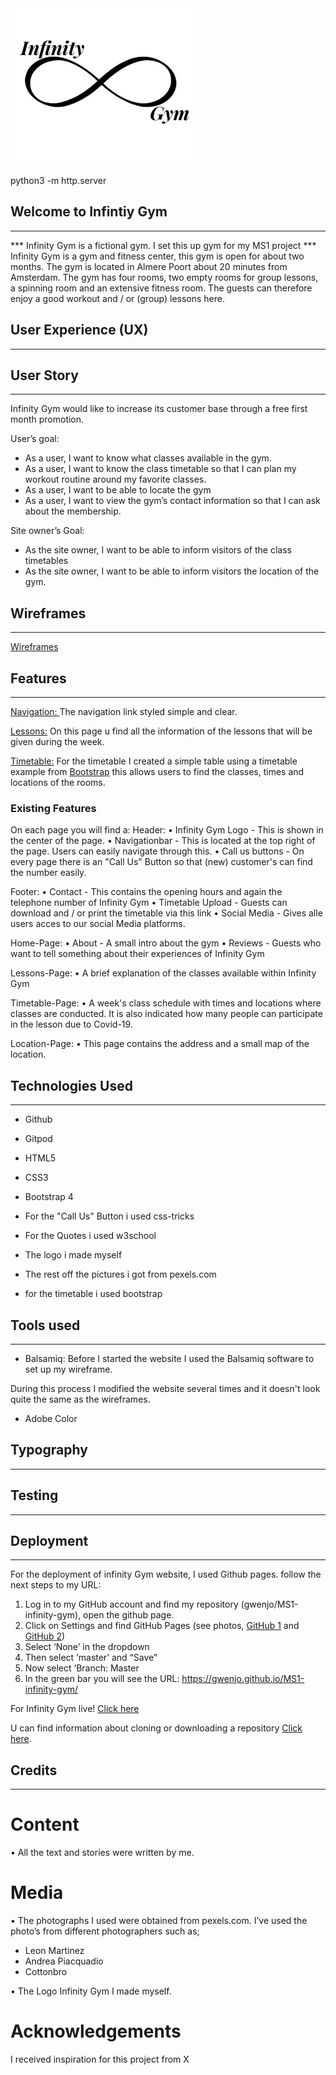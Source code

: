 <img src="assets/images/logo.jpg" style="center;" width="300" height="250">

python3 -m http.server

## Welcome to Infintiy Gym
---
*** Infinity Gym is a fictional gym. I set this up gym for my MS1 project *** <br>
Infinity Gym is a gym and fitness center, this gym is open for about two months. The gym is located in Almere Poort about 20 minutes from Amsterdam. The gym has four rooms, two empty rooms for group lessons, a spinning room and an extensive fitness room.
The guests can therefore enjoy a good workout and / or (group) lessons here.

## User Experience (UX)
---
## User Story
---
Infinity Gym would like to increase its customer base through a free first month promotion.

User’s goal:
* As a user, I want to know what classes available in the gym.
* As a user, I want to know the class timetable so that I can plan my workout routine around my favorite classes.
* As a user, I want to be able to locate the gym
* As a user, I want to view the gym’s contact information so that I can ask about the membership.

Site owner’s Goal:
* As the site owner, I want to be able to inform visitors of the class timetables
* As the site owner, I want to be able to inform visitors the location of the gym.


## Wireframes
---

<a href="assets/documents/wireframes.pdf" target="_blank">Wireframes</a>


## Features
---
<u>Navigation: </u>The navigation link styled simple and clear.

<u>Lessons:</u> On this page u find all the information of the lessons that will be given during the week.

<u>Timetable:</u> For the timetable I created a simple table using a timetable example  from [Bootstrap](https://www.bootstrap.com)
this allows users to find the classes, times and locations of the rooms.

### Existing Features ###
On each page you will find a:
Header:
• Infinity Gym Logo - This is shown in the center of the page.
• Navigationbar - This is located at the top right of the page. Users can easily navigate through this.
• Call us buttons - On every page there is an "Call Us" Button so that (new) customer's can find the number easily.

Footer:
• Contact - This contains the opening hours and again the telephone number of Infinity Gym
• Timetable Upload - Guests can download and / or print the timetable via this link
• Social Media - Gives alle users acces to our social Media platforms. 


Home-Page:
• About - A small intro about the gym
• Reviews - Guests who want to tell something about their experiences of Infinity Gym

Lessons-Page:
• A brief explanation of the classes available within Infinity Gym

Timetable-Page:
• A week's class schedule with times and locations where classes are conducted. It is also 
indicated how many people can participate in the lesson due to Covid-19.

Location-Page:
• This page contains the address and a small map of the location.

## Technologies Used
---

* Github
* Gitpod
* HTML5 
* CSS3
* Bootstrap 4

* For the "Call Us" Button i used css-tricks

* For the Quotes i used w3school

* The logo i made myself

* The rest off the pictures i got from pexels.com

* for the timetable i used bootstrap

## Tools used
---

* Balsamiq:
  Before I started the website I used the Balsamiq software to set up my wireframe. <br>

During this process I modified the website several times and it doesn't look quite the same as the wireframes.

* Adobe Color

## Typography
---

## Testing
---

## Deployment
---
For the deployment of infinity Gym website, I used Github pages. follow the next steps to my URL:

1.	Log in to my GitHub account and find my repository (gwenjo/MS1-infinity-gym), open the github page.
2.	Click on Settings and find GitHub Pages (see photos, [GitHub 1](/assets/documents/github1.jpg) and [GitHub 2](./assets/documents/github2.png))
3.	Select ‘None’ in the dropdown 
4.	Then select ‘master’ and “Save”
5.	Now select ‘Branch: Master
6.	In the green bar you will see the URL: https://gwenjo.github.io/MS1-infinity-gym/


For Infinity Gym live! [Click here](https://gwenjo.github.io/MS1-infinity-gym/)

U can find information about cloning or downloading a repository [Click here](https://docs.github.com/en/free-pro-team@latest/github/creating-cloning-and-archiving-repositories/cloning-a-repository).

## Credits
---

# Content
•	All the text and stories were written by me.

# Media
•	The photographs I used were obtained from pexels.com. I’ve used the photo’s from different photographers such as;
-	Leon Martinez
-	Andrea Piacquadio
-	Cottonbro


•	The Logo Infinity Gym I made myself.


# Acknowledgements
I received inspiration for this project from X


